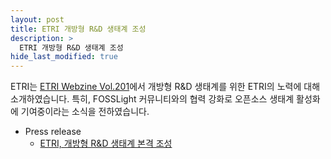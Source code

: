 ```yaml
---
layout: post
title: ETRI 개방형 R&D 생태계 조성
description: >
  ETRI 개방형 R&D 생태계 조성
hide_last_modified: true
---
```


ETRI는 [ETRI Webzine Vol.201](https://www.etri.re.kr/webzine/20220617/sub03.html)에서 개방형 R&D 생태계를 위한 ETRI의 노력에 대해 소개하였습니다. 특히, FOSSLight 커뮤니티와의 협력 강화로 오픈소스 생태계 활성화에 기여중이라는 소식을 전하였습니다.

- Press release
  - [ETRI, 개방형 R&D 생태계 본격 조성](https://www.sedaily.com/NewsView/265WZ68CDX)
